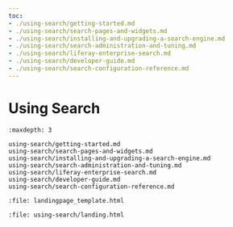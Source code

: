 ```yaml
---
toc:
- ./using-search/getting-started.md
- ./using-search/search-pages-and-widgets.md
- ./using-search/installing-and-upgrading-a-search-engine.md
- ./using-search/search-administration-and-tuning.md
- ./using-search/liferay-enterprise-search.md
- ./using-search/developer-guide.md
- ./using-search/search-configuration-reference.md
---
```

# Using Search

```{toctree}
:maxdepth: 3

using-search/getting-started.md
using-search/search-pages-and-widgets.md
using-search/installing-and-upgrading-a-search-engine.md
using-search/search-administration-and-tuning.md
using-search/liferay-enterprise-search.md
using-search/developer-guide.md
using-search/search-configuration-reference.md
```

```{raw} html
:file: landingpage_template.html
```

```{raw} html
:file: using-search/landing.html
```
